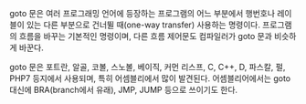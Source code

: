 goto 문은 여러 프로그래밍 언어에 등장하는 프로그램의 어느 부분에서 행번호나 레이블이 있는 다른 부분으로 건너뛸 때(one-way transfer) 사용하는 명령이다. 프로그램의 흐름을 바꾸는 기본적인 명령이며, 다른 흐름 제어문도 컴파일러가 goto 문과 비슷하게 바꾼다.

goto 문은 포트란, 알골, 코볼, 스노볼, 베이직, 커먼 리스프, C, C++, D, 파스칼, 펄, PHP7 등지에서 사용되며, 특히 어셈블리에서 많이 발견된다. 어셈블리어에서는 goto 대신에 BRA(branch에서 유래), JMP, JUMP 등으로 쓰이기도 한다.
